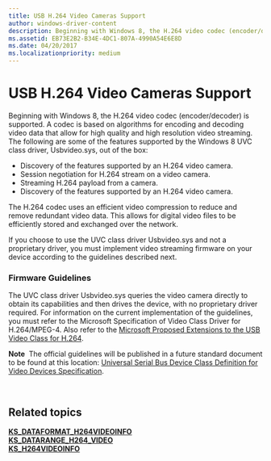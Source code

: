 ```yaml
---
title: USB H.264 Video Cameras Support
author: windows-driver-content
description: Beginning with Windows 8, the H.264 video codec (encoder/decoder) is supported.
ms.assetid: EB73E2B2-B34E-4DC1-807A-4990A54E6E8D
ms.date: 04/20/2017
ms.localizationpriority: medium
---
```


# USB H.264 Video Cameras Support


Beginning with Windows 8, the H.264 video codec (encoder/decoder) is supported. A codec is based on algorithms for encoding and decoding video data that allow for high quality and high resolution video streaming. The following are some of the features supported by the Windows 8 UVC class driver, Usbvideo.sys, out of the box:

-   Discovery of the features supported by an H.264 video camera.
-   Session negotiation for H.264 stream on a video camera.
-   Streaming H.264 payload from a camera.
-   Discovery of the features supported by an H.264 video camera.

The H.264 codec uses an efficient video compression to reduce and remove redundant video data. This allows for digital video files to be efficiently stored and exchanged over the network.

If you choose to use the UVC class driver Usbvideo.sys and not a proprietary driver, you must implement video streaming firmware on your device according to the guidelines described next.

### Firmware Guidelines

The UVC class driver Usbvideo.sys queries the video camera directly to obtain its capabilities and then drives the device, with no proprietary driver required. For information on the current implementation of the guidelines, you must refer to the Microsoft Specification of Video Class Driver for H.264/MPEG-4. Also refer to the [Microsoft Proposed Extensions to the USB Video Class for H.264](http://go.microsoft.com/fwlink/p/?LinkId=233063).

**Note**  The official guidelines will be published in a future standard document to be found at this location: [Universal Serial Bus Device Class Definition for Video Devices Specification](http://go.microsoft.com/fwlink/p/?linkid=516989).

 

## Related topics
[**KS\_DATAFORMAT\_H264VIDEOINFO**](https://msdn.microsoft.com/library/windows/hardware/hh463996)  
[**KS\_DATARANGE\_H264\_VIDEO**](https://msdn.microsoft.com/library/windows/hardware/hh464002)  
[**KS\_H264VIDEOINFO**](https://msdn.microsoft.com/library/windows/hardware/hh464008)  



